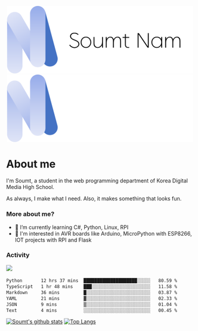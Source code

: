 <p align="center">
  <img src="https://github.com/soumt-r/soumt-r/blob/main/soumt.png?raw=true#gh-light-mode-only" style="width:500px">
  <img src="https://github.com/soumt-r/soumt-r/blob/main/soumt_dark.png?raw=true#gh-dark-mode-only" style="width:500px">
</p>

# About me

I'm Soumt, a student in the web programming department of Korea Digital Media High School.

As always, I make what I need. Also, it makes something that looks fun.

### More about me?
- 🌱 I’m currently learning C#, Python, Linux, RPI
- :pushpin: I'm interested in AVR boards like Arduino, MicroPython with ESP8266, IOT projects with RPI and Flask


### Activity
<img height="400" img src="https://wakatime.com/share/@soumt_r/0e4d0df5-374b-4c75-8ddb-57d54d739f69.svg"></img>

<!--START_SECTION:waka-->

```text
Python       12 hrs 37 mins  ████████████████████░░░░░   80.59 %
TypeScript   1 hr 48 mins    ███░░░░░░░░░░░░░░░░░░░░░░   11.58 %
Markdown     36 mins         █░░░░░░░░░░░░░░░░░░░░░░░░   03.87 %
YAML         21 mins         ▓░░░░░░░░░░░░░░░░░░░░░░░░   02.33 %
JSON         9 mins          ▒░░░░░░░░░░░░░░░░░░░░░░░░   01.04 %
Text         4 mins          ░░░░░░░░░░░░░░░░░░░░░░░░░   00.45 %
```

<!--END_SECTION:waka-->

[![Soumt's github stats](https://github-readme-stats.vercel.app/api?username=soumt-r)](https://github.com/anuraghazra/github-readme-stats)
[![Top Langs](https://github-readme-stats.vercel.app/api/top-langs/?username=soumt-r&layout=compact)](https://github.com/anuraghazra/github-readme-stats)

